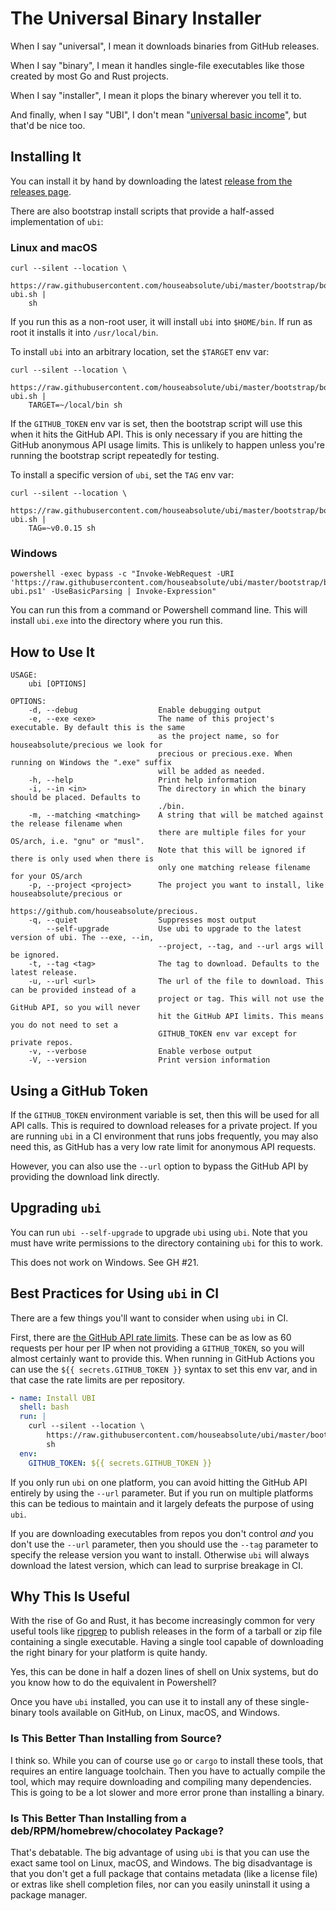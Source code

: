 # The Universal Binary Installer

When I say "universal", I mean it downloads binaries from GitHub releases.

When I say "binary", I mean it handles single-file executables like those
created by most Go and Rust projects.

When I say "installer", I mean it plops the binary wherever you tell it to.

And finally, when I say "UBI", I don't mean "[universal basic
income](https://en.wikipedia.org/wiki/Universal_basic_income)", but that'd be
nice too.

## Installing It

You can install it by hand by downloading the latest [release from the
releases page](https://github.com/houseabsolute/ubi/releases).

There are also bootstrap install scripts that provide a half-assed
implementation of `ubi`:

### Linux and macOS

```
curl --silent --location \
    https://raw.githubusercontent.com/houseabsolute/ubi/master/bootstrap/bootstrap-ubi.sh |
    sh
```

If you run this as a non-root user, it will install `ubi` into `$HOME/bin`. If
run as root it installs it into `/usr/local/bin`.

To install `ubi` into an arbitrary location, set the `$TARGET` env var:

```
curl --silent --location \
    https://raw.githubusercontent.com/houseabsolute/ubi/master/bootstrap/bootstrap-ubi.sh |
    TARGET=~/local/bin sh
```

If the `GITHUB_TOKEN` env var is set, then the bootstrap script will use this
when it hits the GitHub API. This is only necessary if you are hitting the
GitHub anonymous API usage limits. This is unlikely to happen unless you're
running the bootstrap script repeatedly for testing.

To install a specific version of `ubi`, set the `TAG` env var:

```
curl --silent --location \
    https://raw.githubusercontent.com/houseabsolute/ubi/master/bootstrap/bootstrap-ubi.sh |
    TAG=~v0.0.15 sh
```

### Windows

```
powershell -exec bypass -c "Invoke-WebRequest -URI 'https://raw.githubusercontent.com/houseabsolute/ubi/master/bootstrap/bootstrap-ubi.ps1' -UseBasicParsing | Invoke-Expression"
```

You can run this from a command or Powershell command line. This will install
`ubi.exe` into the directory where you run this.

## How to Use It

```
USAGE:
    ubi [OPTIONS]

OPTIONS:
    -d, --debug                  Enable debugging output
    -e, --exe <exe>              The name of this project's executable. By default this is the same
                                 as the project name, so for houseabsolute/precious we look for
                                 precious or precious.exe. When running on Windows the ".exe" suffix
                                 will be added as needed.
    -h, --help                   Print help information
    -i, --in <in>                The directory in which the binary should be placed. Defaults to
                                 ./bin.
    -m, --matching <matching>    A string that will be matched against the release filename when
                                 there are multiple files for your OS/arch, i.e. "gnu" or "musl".
                                 Note that this will be ignored if there is only used when there is
                                 only one matching release filename for your OS/arch
    -p, --project <project>      The project you want to install, like houseabsolute/precious or
                                 https://github.com/houseabsolute/precious.
    -q, --quiet                  Suppresses most output
        --self-upgrade           Use ubi to upgrade to the latest version of ubi. The --exe, --in,
                                 --project, --tag, and --url args will be ignored.
    -t, --tag <tag>              The tag to download. Defaults to the latest release.
    -u, --url <url>              The url of the file to download. This can be provided instead of a
                                 project or tag. This will not use the GitHub API, so you will never
                                 hit the GitHub API limits. This means you do not need to set a
                                 GITHUB_TOKEN env var except for private repos.
    -v, --verbose                Enable verbose output
    -V, --version                Print version information
```

## Using a GitHub Token

If the `GITHUB_TOKEN` environment variable is set, then this will be used for
all API calls. This is required to download releases for a private project. If
you are running `ubi` in a CI environment that runs jobs frequently, you may
also need this, as GitHub has a very low rate limit for anonymous API
requests.

However, you can also use the `--url` option to bypass the GitHub API by
providing the download link directly.

## Upgrading `ubi`

You can run `ubi --self-upgrade` to upgrade `ubi` using `ubi`. Note that you
must have write permissions to the directory containing `ubi` for this to
work.

This does not work on Windows. See GH #21.

## Best Practices for Using `ubi` in CI

There are a few things you'll want to consider when using `ubi` in CI.

First, there are [the GitHub API rate
limits](https://docs.github.com/en/rest/overview/resources-in-the-rest-api#rate-limiting). These
can be as low as 60 requests per hour per IP when not providing a
`GITHUB_TOKEN`, so you will almost certainly want to provide this. When
running in GitHub Actions you can use the `${{ secrets.GITHUB_TOKEN }}` syntax
to set this env var, and in that case the rate limits are per repository.

```yaml
- name: Install UBI
  shell: bash
  run: |
    curl --silent --location \
        https://raw.githubusercontent.com/houseabsolute/ubi/master/bootstrap/bootstrap-ubi.sh |
        sh
  env:
    GITHUB_TOKEN: ${{ secrets.GITHUB_TOKEN }}
```

If you only run `ubi` on one platform, you can avoid hitting the GitHub API
entirely by using the `--url` parameter. But if you run on multiple platforms
this can be tedious to maintain and it largely defeats the purpose of using
`ubi`.

If you are downloading executables from repos you don't control _and_ you
don't use the `--url` parameter, then you should use the `--tag` parameter to
specify the release version you want to install. Otherwise `ubi` will always
download the latest version, which can lead to surprise breakage in CI.

## Why This Is Useful

With the rise of Go and Rust, it has become increasingly common for very
useful tools like [ripgrep](https://github.com/BurntSushi/ripgrep) to publish
releases in the form of a tarball or zip file containing a single
executable. Having a single tool capable of downloading the right binary for
your platform is quite handy.

Yes, this can be done in half a dozen lines of shell on Unix systems, but do
you know how to do the equivalent in Powershell?

Once you have `ubi` installed, you can use it to install any of these
single-binary tools available on GitHub, on Linux, macOS, and Windows.

### Is This Better Than Installing from Source?

I think so. While you can of course use `go` or `cargo` to install these
tools, that requires an entire language toolchain. Then you have to actually
compile the tool, which may require downloading and compiling many
dependencies. This is going to be a lot slower and more error prone than
installing a binary.

### Is This Better Than Installing from a deb/RPM/homebrew/chocolatey Package?

That's debatable. The big advantage of using `ubi` is that you can use the
exact same tool on Linux, macOS, and Windows. The big disadvantage is that you
don't get a full package that contains metadata (like a license file) or
extras like shell completion files, nor can you easily uninstall it using a
package manager.
